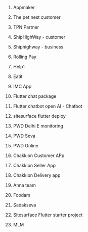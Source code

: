 1. Appmaker
1. The pet nest customer
1. TPN Partner

1. ShipHighWay - customer
1. Shiphighway - business
1. Rolling Pay

1. Help1
1. Eatit
1. IMC App

1. Flutter chat package
1. Flutter chatbot open AI - Chatbot
1. sitesurface flutter deploy

1. PWD Delhi E monitoring
1. PWD Seva
1. PWD Online

1. Chakkion Customer APp
1. Chakkion Seller App
1. Chakkion Delivery app

1. Anna team
1. Foodam
1. Sadakseva

1. Sitesurface Flutter starter project
1. MLM
